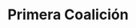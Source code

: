 ﻿---
title: "Primera Coalición"
permalink: periodes_617.html
layout: periode
dataInici: 1792
dataFi: 1797
sidebar: periodes
pares:
  - id: 368
    title: "Guerras revolucionarias francesas"
    dataInici: "(1792-04-20)"
    dataFi: "(1802-03-25)"

fills:
  - id: 615
    title: "Campañas Italianas"
    dataInici: "(1792)"
    dataFi: "(1802)"

  - id: 1039
    title: "Batalla de Jemappes"
    dataInici: "(1792-11-06)"

  - id: 746
    title: "Guerra de la Vendée"
    dataInici: "(1793-03-03)"
    dataFi: "(1796-03-29)"

  - id: 723
    title: "Batalla del Primero de Junio"
    dataInici: "(1794-05-29)"
    dataFi: "(1794-06-01)"

  - id: 724
    title: "Combate de la Bahía de Audierne"
    dataInici: "(1797-01-13)"

jocsPrincipals:
  - title: "1792: La Patrie en Danger"
    bggId: 17615
    dataInici: 
    dataFi: 

jocsEscenaris:
jocsEpoca:
jocsEpocaEscenaris:
---
